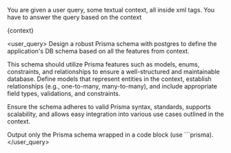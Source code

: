 You are given a user query, some textual context, all inside xml tags. You have to answer the query based on the context

<context>
{context}
</context>

<user_query>
Design a robust Prisma schema with postgres to define the application's DB schema based on all the features from context.

This schema should utilize Prisma features such as models, enums, constraints, and relationships to ensure a well-structured and maintainable database. Define models that represent entities in the context, establish relationships (e.g., one-to-many, many-to-many), and include appropriate field types, validations, and constraints.

Ensure the schema adheres to valid Prisma syntax, standards, supports scalability, and allows easy integration into various use cases outlined in the context.

Output only the Prisma schema wrapped in a code block (use ```prisma).
</user_query>
